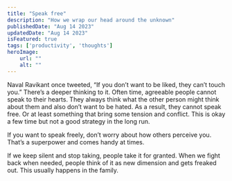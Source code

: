 ```yaml
---
title: "Speak free"
description: "How we wrap our head around the unknown"
publishedDate: "Aug 14 2023"
updatedDate: "Aug 14 2023"
isFeatured: true
tags: ['productivity', 'thoughts']
heroImage:
    url: ""
    alt: ""
---
```


Naval Ravikant once tweeted, “If you don’t want to be liked, they can’t touch you.” There’s a deeper thinking to it. Often time, agreeable people cannot speak to their hearts. They always think what the other person might think about them and also don’t want to be hated. As a result, they cannot speak free. Or at least something that bring some tension and conflict. This is okay a few time but not a good strategy in the long run. 

If you want to speak freely, don’t worry about how others perceive you. That’s a superpower and comes handy at times. 

If we keep silent and stop taking, people take it for granted. When we fight back when needed, people think of it as new dimension and gets freaked out. This usually happens in the family.